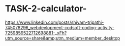 # TASK-2-calculator-
https://www.linkedin.com/posts/shivam-tripathi-745078296_webdevlopment-codsoft-coding-activity-7259859522712698881-_xFh?utm_source=share&amp;utm_medium=member_desktop
